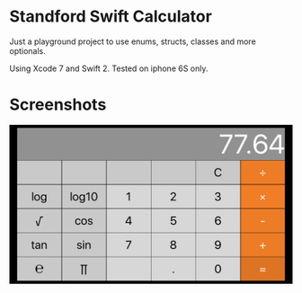 # Standford Swift Calculator 

Just a playground project to use enums, structs, classes and more optionals.

Using Xcode 7 and Swift 2. Tested on iphone 6S only.


# Screenshots #
 ![picture alt](https://github.com/marianolatorre/Standford-Calculator/blob/master/SS.png )

